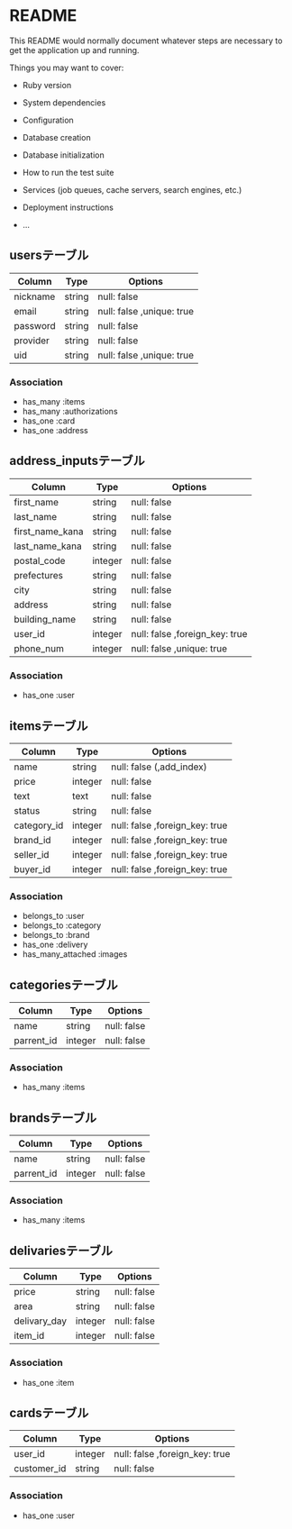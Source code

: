 # README

This README would normally document whatever steps are necessary to get the
application up and running.

Things you may want to cover:

* Ruby version

* System dependencies

* Configuration

* Database creation

* Database initialization

* How to run the test suite

* Services (job queues, cache servers, search engines, etc.)

* Deployment instructions



* ...





## usersテーブル

|Column           |Type    |Options                         |
|-----------------|--------|--------------------------------|
|nickname         |string  |null: false                     |
|email            |string  |null: false ,unique: true       |
|password         |string  |null: false                     |
|provider         |string  |null: false                     |
|uid              |string  |null: false ,unique: true       |

### Association
- has_many :items
- has_many :authorizations
- has_one :card
- has_one :address




## address_inputsテーブル

|Column           |Type    |Options                         |
|-----------------|--------|--------------------------------|
|first_name       |string  |null: false                     |
|last_name        |string  |null: false                     |
|first_name_kana  |string  |null: false                     |
|last_name_kana   |string  |null: false                     |
|postal_code      |integer |null: false                     |
|prefectures      |string  |null: false                     |
|city             |string  |null: false                     |
|address          |string  |null: false                     |
|building_name    |string  |null: false                     |
|user_id          |integer |null: false ,foreign_key: true  |
|phone_num        |integer |null: false ,unique: true       |

### Association
- has_one :user



## itemsテーブル

|Column           |Type    |Options                         |
|-----------------|--------|--------------------------------|
|name             |string  |null: false (,add_index)        |
|price            |integer |null: false                     |
|text             |text    |null: false                     |
|status           |string  |null: false                     |
|category_id      |integer |null: false ,foreign_key: true  |
|brand_id         |integer |null: false ,foreign_key: true  |
|seller_id        |integer |null: false ,foreign_key: true  |
|buyer_id         |integer |null: false ,foreign_key: true  |

### Association
- belongs_to :user
- belongs_to :category
- belongs_to :brand
- has_one :delivery
- has_many_attached :images



## categoriesテーブル

|Column           |Type    |Options                         |
|-----------------|--------|--------------------------------|
|name             |string  |null: false                     |
|parrent_id       |integer |null: false                     |

### Association
- has_many :items



## brandsテーブル

|Column           |Type    |Options                         |
|-----------------|--------|--------------------------------|
|name             |string  |null: false                     |
|parrent_id       |integer |null: false                     |

### Association
- has_many :items



## delivariesテーブル

|Column           |Type    |Options                         |
|-----------------|--------|--------------------------------|
|price            |string  |null: false                     |
|area             |string  |null: false                     |
|delivary_day     |integer |null: false                     |
|item_id          |integer |null: false                     |

### Association
- has_one :item



## cardsテーブル

|Column           |Type    |Options                         |
|-----------------|--------|--------------------------------|
|user_id          |integer |null: false ,foreign_key: true  |
|customer_id      |string  |null: false                     |

### Association
- has_one :user

